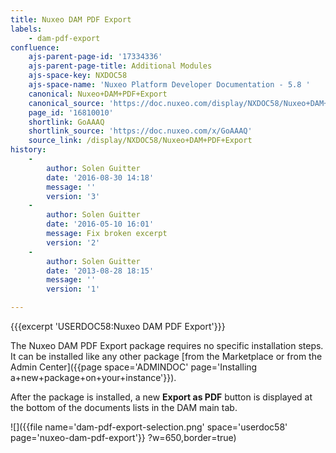 ```yaml
---
title: Nuxeo DAM PDF Export
labels:
    - dam-pdf-export
confluence:
    ajs-parent-page-id: '17334336'
    ajs-parent-page-title: Additional Modules
    ajs-space-key: NXDOC58
    ajs-space-name: 'Nuxeo Platform Developer Documentation - 5.8 '
    canonical: Nuxeo+DAM+PDF+Export
    canonical_source: 'https://doc.nuxeo.com/display/NXDOC58/Nuxeo+DAM+PDF+Export'
    page_id: '16810010'
    shortlink: GoAAAQ
    shortlink_source: 'https://doc.nuxeo.com/x/GoAAAQ'
    source_link: /display/NXDOC58/Nuxeo+DAM+PDF+Export
history:
    - 
        author: Solen Guitter
        date: '2016-08-30 14:18'
        message: ''
        version: '3'
    - 
        author: Solen Guitter
        date: '2016-05-10 16:01'
        message: Fix broken excerpt
        version: '2'
    - 
        author: Solen Guitter
        date: '2013-08-28 18:15'
        message: ''
        version: '1'

---
```

{{{excerpt 'USERDOC58:Nuxeo DAM PDF Export'}}}

The Nuxeo DAM PDF Export package requires no specific installation steps. It can be installed like any other package [from the Marketplace or from the Admin Center]({{page space='ADMINDOC' page='Installing a+new+package+on+your+instance'}}).

After the package is installed, a new **Export as PDF** button is displayed at the bottom of the documents lists in the DAM main tab.

![]({{file name='dam-pdf-export-selection.png' space='userdoc58' page='nuxeo-dam-pdf-export'}} ?w=650,border=true)

&nbsp;